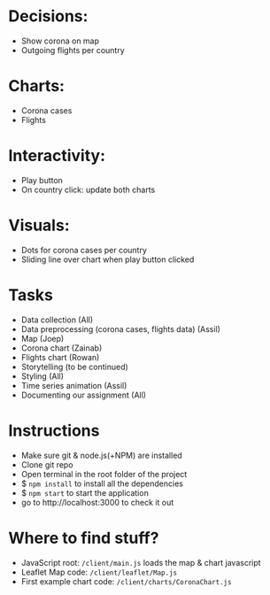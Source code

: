 # **Decisions:**

- Show corona on map
- Outgoing flights per country

# **Charts:**
- Corona cases
- Flights

# **Interactivity:**
- Play button
- On country click: update both charts
 
# **Visuals:**
- Dots for corona cases per country
- Sliding line over chart when play button clicked

# **Tasks**
*  Data collection (All)
*  Data preprocessing (corona cases, flights data) (Assil)
*  Map (Joep)
*  Corona chart (Zainab)
*  Flights chart (Rowan)
*  Storytelling (to be continued)
*  Styling (All)
*  Time series animation (Assil)
*  Documenting our assignment (All)


# **Instructions**
* Make sure git & node.js(+NPM) are installed
* Clone git repo
* Open terminal in the root folder of the project
* $ `npm install` to install all the dependencies
* $ `npm start` to start the application
* go to http://localhost:3000 to check it out

# **Where to find stuff?**
* JavaScript root: `/client/main.js` loads the map & chart javascript
* Leaflet Map code: `/client/leaflet/Map.js`
* First example chart code: `/client/charts/CoronaChart.js`
